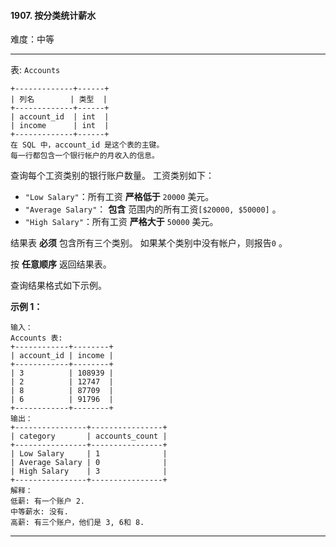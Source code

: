 #### 1907. 按分类统计薪水

难度：中等

---

表: `Accounts`

```
+-------------+------+
| 列名        | 类型  |
+-------------+------+
| account_id  | int  |
| income      | int  |
+-------------+------+
在 SQL 中，account_id 是这个表的主键。
每一行都包含一个银行帐户的月收入的信息。
```

查询每个工资类别的银行账户数量。 工资类别如下：

* `"Low Salary"`：所有工资  **严格低于**  `20000` 美元。
* `"Average Salary"`：  **包含**  范围内的所有工资`[$20000, $50000]` 。
* `"High Salary"`：所有工资  **严格大于**  `50000` 美元。

结果表  **必须**  包含所有三个类别。 如果某个类别中没有帐户，则报告`0` 。

按  **任意顺序**  返回结果表。

查询结果格式如下示例。

**示例 1：**

```
输入：
Accounts 表:
+------------+--------+
| account_id | income |
+------------+--------+
| 3          | 108939 |
| 2          | 12747  |
| 8          | 87709  |
| 6          | 91796  |
+------------+--------+
输出：
+----------------+----------------+
| category       | accounts_count |
+----------------+----------------+
| Low Salary     | 1              |
| Average Salary | 0              |
| High Salary    | 3              |
+----------------+----------------+
解释：
低薪: 有一个账户 2.
中等薪水: 没有.
高薪: 有三个账户，他们是 3, 6和 8.
```

---

```MySQL
```